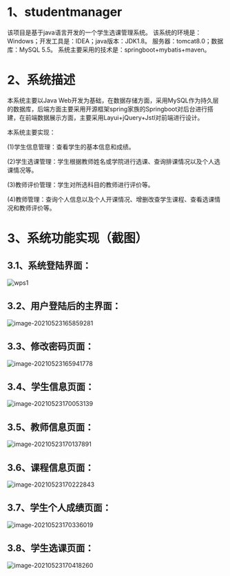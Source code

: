 # 1、studentmanager
该项目是基于java语言开发的一个学生选课管理系统。
该系统的环境是：Windows；开发工具是：IDEA；java版本：JDK1.8。
服务器：tomcat8.0；数据库：MySQL 5.5。
系统主要采用的技术是：springboot+mybatis+maven。

# 2、系统描述

本系统主要以Java Web开发为基础，在数据存储方面，采用MySQL作为持久层的数据库，后端方面主要采用开源框架spring家族的Springboot对后台进行搭建，在前端数据展示方面，主要采用Layui+jQuery+Jstl对前端进行设计。

本系统主要实现：

(1)学生信息管理：查看学生的基本信息和成绩。

(2)学生选课管理：学生根据教师姓名或学院进行选课、查询排课情况以及个人选课情况等。

(3)教师评价管理：学生对所选科目的教师进行评价等。

(4)教师管理：查询个人信息以及个人开课情况、增删改查学生课程、查看选课情况和教师评价等。

# 3、系统功能实现（截图）

## 3.1、系统登陆界面：

![wps1](E:\毕设\图片\wps1.jpg)

## 3.2、用户登陆后的主界面：

![image-20210523165859281](E:\毕设\图片\image-20210523165859281.png)

## 3.3、修改密码页面：

![image-20210523165941778](E:\毕设\图片\image-20210523165941778.png)

## 3.4、学生信息页面：

![image-20210523170053139](E:\毕设\图片\image-20210523170053139.png)

## 3.5、教师信息页面：

![image-20210523170137891](E:\毕设\图片\image-20210523170137891.png)

## 3.6、课程信息页面：

![image-20210523170222843](E:\毕设\图片\image-20210523170222843.png)

## 3.7、学生个人成绩页面：

![image-20210523170336019](E:\毕设\图片\image-20210523170336019.png)

## 3.8、学生选课页面：

![image-20210523170418260](E:\毕设\图片\image-20210523170418260.png)



